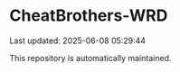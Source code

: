 # CheatBrothers-WRD

Last updated: 2025-06-08 05:29:44

This repository is automatically maintained.

